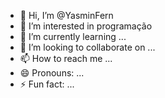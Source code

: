 - 👋 Hi, I’m @YasminFern
- 👀 I’m interested in programação
- 🌱 I’m currently learning ...
- 💞️ I’m looking to collaborate on ...
- 📫 How to reach me ...
- 😄 Pronouns: ...
- ⚡ Fun fact: ...

<!---
YasminFern/YasminFern is a ✨ special ✨ repository because its `README.md` (this file) appears on your GitHub profile.
You can click the Preview link to take a look at your changes.
--->
